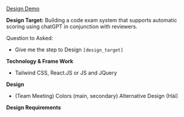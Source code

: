 [Design Demo](https://www.youtube.com/watch?v=8BLTo0_yJi4)

**Design Target:** Building a code exam system that supports automatic scoring using chatGPT in conjunction with reviewers. 

Question to Asked: 
+ Give me the step to Design `[design_target]`


**Technology & Frame Work**
+ Tailwind CSS, React.JS or JS and JQuery

**Design**
+ (Team Meeting)
	Colors (main, secondary)
	Alternative Design (Hải)

**Design Requirements** 

